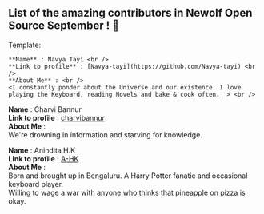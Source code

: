 ## List of the amazing contributors in Newolf Open Source September ! 🎉


Template:
```
**Name** : Navya Tayi <br />
**Link to profile** : [Navya-tayi](https://github.com/Navya-tayi) <br />
**About Me** : <br />
<I constantly ponder about the Universe and our existence. I love playing the Keyboard, reading Novels and bake & cook often.  > <br />
```
**Name** : Charvi Bannur <br />
**Link to profile** : [charvibannur](https://github.com/charvibannur) <br />
**About Me** : <br />
We're drowning in information and starving for knowledge. <br />

**Name** : Anindita H.K <br />
**Link to profile** : [A-HK](https://github.com/A-HK) <br />
**About Me** : <br />
Born and brought up in Bengaluru. A Harry Potter fanatic and occasional keyboard player. <br />
Willing to wage a war with anyone who thinks that pineapple on pizza is okay. <br />


